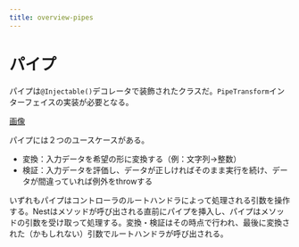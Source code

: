 ```yaml
---
title: overview-pipes
---
```


# パイプ
パイプは`@Injectable()`デコレータで装飾されたクラスだ。`PipeTransform`インターフェイスの実装が必要となる。

[画像](https://docs.nestjs.com/assets/Pipe_1.png)

パイプには２つのユースケースがある。
- 変換：入力データを希望の形に変換する（例：文字列→整数）
- 検証：入力データを評価し、データが正しければそのまま実行を続け、データが間違っていれば例外をthrowする

いずれもパイプはコントローラのルートハンドラによって処理される引数を操作する。Nestはメソッドが呼び出される直前にパイプを挿入し、パイプはメソッドの引数を受け取って処理する。変換・検証はその時点で行われ、最後に変換された（かもしれない）引数でルートハンドラが呼び出される。